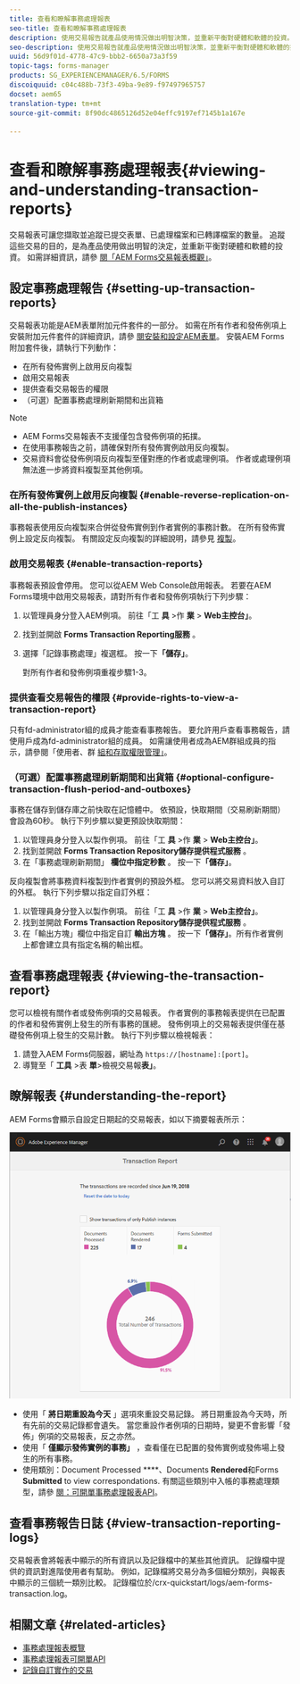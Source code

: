 ```yaml
---
title: 查看和瞭解事務處理報表
seo-title: 查看和瞭解事務處理報表
description: 使用交易報告就產品使用情況做出明智決策，並重新平衡對硬體和軟體的投資。
seo-description: 使用交易報告就產品使用情況做出明智決策，並重新平衡對硬體和軟體的投資。
uuid: 56d9f01d-4778-47c9-bbb2-6650a73a3f59
topic-tags: forms-manager
products: SG_EXPERIENCEMANAGER/6.5/FORMS
discoiquuid: c04c488b-73f3-49ba-9e89-f97497965757
docset: aem65
translation-type: tm+mt
source-git-commit: 8f90dc4865126d52e04effc9197ef7145b1a167e

---
```



# 查看和瞭解事務處理報表{#viewing-and-understanding-transaction-reports}

交易報表可讓您擷取並追蹤已提交表單、已處理檔案和已轉譯檔案的數量。 追蹤這些交易的目的，是為產品使用做出明智的決定，並重新平衡對硬體和軟體的投資。 如需詳細資訊，請參 [閱「AEM Forms交易報表概觀」](../../forms/using/transaction-reports-overview.md)。

## 設定事務處理報告 {#setting-up-transaction-reports}

交易報表功能是AEM表單附加元件套件的一部分。 如需在所有作者和發佈例項上安裝附加元件套件的詳細資訊，請參 [閱安裝和設定AEM表單](/help/forms/using/installing-configuring-aem-forms-osgi.md)。 安裝AEM Forms附加套件後，請執行下列動作：

* 在所有發佈實例上啟用反向複製
* 啟用交易報表
* 提供查看交易報告的權限
* （可選）配置事務處理刷新期間和出貨箱 [](/help/forms/using/installing-configuring-aem-forms-osgi.md)

>[!NOTE]
>
>* AEM Forms交易報表不支援僅包含發佈例項的拓撲。
>* 在使用事務報告之前，請確保對所有發佈實例啟用反向複製。
>* 交易資料會從發佈例項反向複製至僅對應的作者或處理例項。 作者或處理例項無法進一步將資料複製至其他例項。
>



### 在所有發佈實例上啟用反向複製 {#enable-reverse-replication-on-all-the-publish-instances}

事務報表使用反向複製來合併從發佈實例到作者實例的事務計數。 在所有發佈實例上設定反向複製。 有關設定反向複製的詳細說明，請參見 [複製](/help/sites-deploying/replication.md)。

### 啟用交易報表 {#enable-transaction-reports}

事務報表預設會停用。 您可以從AEM Web Console啟用報表。 若要在AEM Forms環境中啟用交易報表，請對所有作者和發佈例項執行下列步驟：

1. 以管理員身分登入AEM例項。 前往「工 **具** >作 **業** > **Web主控台」**。
1. 找到並開啟 **Forms Transaction Reporting服務** 。
1. 選擇「記錄事務處理」複選框。 按一下&#x200B;**「儲存」**。

   對所有作者和發佈例項重複步驟1-3。

### 提供查看交易報告的權限 {#provide-rights-to-view-a-transaction-report}

只有fd-administrator組的成員才能查看事務報告。 要允許用戶查看事務報告，請使用戶成為fd-administrator組的成員。 如需讓使用者成為AEM群組成員的指示，請參閱「使用者、群 [組和存取權限管理」](/help/sites-administering/user-group-ac-admin.md)。

### （可選）配置事務處理刷新期間和出貨箱 {#optional-configure-transaction-flush-period-and-outboxes}

事務在儲存到儲存庫之前快取在記憶體中。 依預設，快取期間（交易刷新期間）會設為60秒。 執行下列步驟以變更預設快取期間：

1. 以管理員身分登入以製作例項。 前往「工 **具** >作 **業** > **Web主控台」**。
1. 找到並開啟 **Forms Transaction Repository儲存提供程式服務** 。
1. 在「事務處理刷新期間」 **欄位中指定秒數** 。 按一下&#x200B;**「儲存」**。

反向複製會將事務資料複製到作者實例的預設外框。 您可以將交易資料放入自訂的外框。 執行下列步驟以指定自訂外框：

1. 以管理員身分登入以製作例項。 前往「工 **具** >作 **業** > **Web主控台」**。
1. 找到並開啟 **Forms Transaction Repository儲存提供程式服務** 。
1. 在「輸出方塊」欄位中指定自訂 **輸出方塊** 。 按一下&#x200B;**「儲存」**。所有作者實例上都會建立具有指定名稱的輸出框。

## 查看事務處理報表 {#viewing-the-transaction-report}

您可以檢視有關作者或發佈例項的交易報表。 作者實例的事務報表提供在已配置的作者和發佈實例上發生的所有事務的匯總。 發佈例項上的交易報表提供僅在基礎發佈例項上發生的交易計數。 執行下列步驟以檢視報表：

1. 請登入AEM Forms伺服器，網址為 `https://[hostname]:[port]`。
1. 導覽至「 **工具** >表 **單**>檢視交易報&#x200B;**表」**。

## 瞭解報表 {#understanding-the-report}

AEM Forms會顯示自設定日期起的交易報表，如以下摘要報表所示：

![sample-transaction-report-author](assets/sample-transaction-report-author.png)

* 使用「 **將日期重設為今天** 」選項來重設交易記錄。 將日期重設為今天時，所有先前的交易記錄都會遺失。 當您重設作者例項的日期時，變更不會影響「發佈」例項的交易報表，反之亦然。
* 使用「 **僅顯示發佈實例的事務」** ，查看僅在已配置的發佈實例或發佈場上發生的所有事務。
* 使用類別：Document Processed ****、Documents **Rendered**&#x200B;和Forms **Submitted** to view correspondations. 有關這些類別中入帳的事務處理類型，請參 [閱：可開單事務處理報表API](../../forms/using/transaction-reports-billable-apis.md)。

## 查看事務報告日誌 {#view-transaction-reporting-logs}

交易報表會將報表中顯示的所有資訊以及記錄檔中的某些其他資訊。 記錄檔中提供的資訊對進階使用者有幫助。 例如，記錄檔將交易分為多個細分類別，與報表中顯示的三個統一類別比較。 記錄檔位於/crx-quickstart/logs/aem-forms-transaction.log。

## 相關文章 {#related-articles}

* [事務處理報表概覽](../../forms/using/transaction-reports-overview.md)
* [事務處理報表可開單API](../../forms/using/transaction-reports-billable-apis.md)
* [記錄自訂實作的交易](/help/forms/using/record-transaction-custom-implementation.md)

